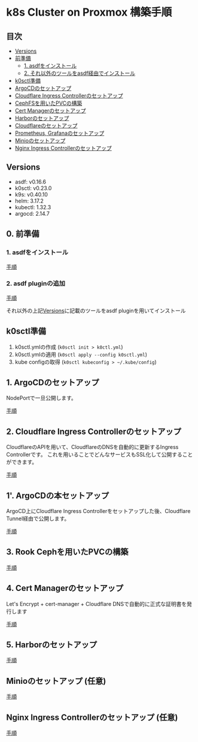 # k8s Cluster on Proxmox 構築手順

## 目次

- [Versions](#versions)
- [前準備](#前準備)
  - [1. asdfをインストール](#1-asdfをインストール)
  - [2. それ以外のツールをasdf経由でインストール](#2-それ以外のツールをasdf経由でインストール)
- [k0sctl準備](#k0sctl準備)
- [ArgoCDのセットアップ](#argocdのセットアップ)
- [Cloudflare Ingress Controllerのセットアップ](#cloudflare-ingress-controllerのセットアップ)
- [CephFSを用いたPVCの構築](#cephfsを用いたpvcの構築)
- [Cert Managerのセットアップ](#cert-managerのセットアップ)
- [Harborのセットアップ](#harborのセットアップ)
- [Cloudflareのセットアップ](#cloudflareのセットアップ)
- [Prometheus, Grafanaのセットアップ](#prometheus-grafanaのセットアップ)
- [Minioのセットアップ](#minioのセットアップ)
- [Nginx Ingress Controllerのセットアップ](#nginx-ingress-controllerのセットアップ)

## Versions

- asdf: v0.16.6
- k0sctl: v0.23.0
- k9s: v0.40.10
- helm: 3.17.2
- kubectl: 1.32.3
- argocd: 2.14.7

## 0. 前準備

### 1. asdfをインストール
  
[手順](docs/asdf/README.md)

### 2. asdf pluginの追加

[手順](docs/asdf/README.md)

それ以外の上記[Versions](#versions)に記載のツールをasdf pluginを用いてインストール


## k0sctl準備

1. k0sctl.ymlの作成 (`k0sctl init > k0ctl.yml`)
2. k0sctl.ymlの適用 (`k0sctl apply --config k0sctl.yml`)
3. kube configの取得 (`k0sctl kubeconfig > ~/.kube/config`)

## 1. ArgoCDのセットアップ

NodePortで一旦公開します。

[手順](docs/argocd/README.md)

## 2. Cloudflare Ingress Controllerのセットアップ

CloudflareのAPIを用いて、CloudflareのDNSを自動的に更新するIngress Controllerです。
これを用いることでどんなサービスもSSL化して公開することができます。

[手順](docs/cloudflare-ingress-controller/README.md)

## 1'. ArgoCDの本セットアップ

ArgoCD上にCloudflare Ingress Controllerをセットアップした後、Cloudflare Tunnel経由で公開します。

[手順](docs/argocd/README.md)

## 3. Rook Cephを用いたPVCの構築

[手順](docs/rook/README.md)

## 4. Cert Managerのセットアップ

Let's Encrypt + cert-manager + Cloudflare DNSで自動的に正式な証明書を発行します

[手順](docs/cert-manager/README.md)

## 5. Harborのセットアップ

[手順](docs/harbor/README.md)


## Minioのセットアップ (任意)

[手順](docs/minio/README.md)

## Nginx Ingress Controllerのセットアップ (任意)

[手順](docs/nginx/README.md)
